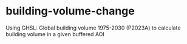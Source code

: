 # building-volume-change
Using GHSL: Global building volume 1975-2030 (P2023A) to calculate building volume in a given buffered AOI

